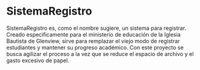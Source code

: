 SistemaRegistro
===============
SistemaRegistro es, como el nombre sugiere, un sistema para registrar. Creado especificamente para el ministerio de educación de la Iglesia Bautista de Glenview, sirve para remplazar el viejo modo de registrar estudiantes y mantener su progreso académico. Con este proyecto se busca agilizar el proceso a la vez que se reduce el espacio de archivo y el gasto excesivo de papel.